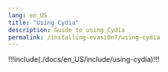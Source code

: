 ```yaml
---
lang: en_US
title: "Using Cydia"
description: Guide to using Cydia
permalink: /installing-evasi0n7/using-cydia
---
```


!!!include(./docs/en_US/include/using-cydia)!!!